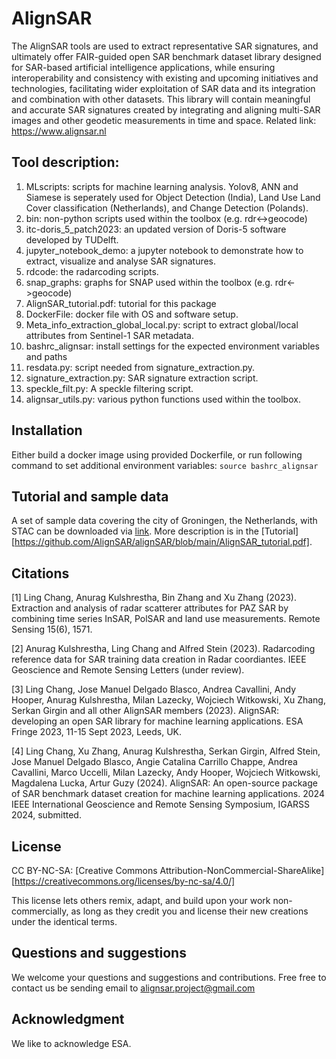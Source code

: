 # AlignSAR
The AlignSAR tools are used to extract representative SAR signatures, and ultimately offer FAIR-guided open SAR benchmark dataset library designed for SAR-based artificial intelligence applications, while ensuring interoperability and consistency with existing and upcoming initiatives and technologies, facilitating wider exploitation of SAR data and its integration and combination with other datasets. This library will contain meaningful and accurate SAR signatures created by integrating and aligning multi-SAR images and other geodetic measurements in time and space. Related link: https://www.alignsar.nl

## Tool description:
1. MLscripts: scripts for machine learning analysis. Yolov8, ANN and Siamese is seperately used for Object Detection (India), Land Use Land Cover classification (Netherlands), and Change Detection (Polands).  
2. bin: non-python scripts used within the toolbox (e.g. rdr<->geocode)
3. itc-doris_5_patch2023: an updated version of Doris-5 software developed by TUDelft.
4. jupyter_notebook_demo: a jupyter notebook to demonstrate how to extract, visualize and analyse SAR signatures.
6. rdcode: the radarcoding scripts.
7. snap_graphs: graphs for SNAP used within the toolbox (e.g. rdr<->geocode)
8. AlignSAR_tutorial.pdf: tutorial for this package
9. DockerFile: docker file with OS and software setup.
10. Meta_info_extraction_global_local.py: script to extract global/local attributes from Sentinel-1 SAR metadata. 
11. bashrc_alignsar: install settings for the expected environment variables and paths
12. resdata.py: script needed from signature_extraction.py.
13. signature_extraction.py: SAR signature extraction script.
14. speckle_filt.py: A speckle filtering script.
15. alignsar_utils.py: various python functions used within the toolbox.

## Installation
Either build a docker image using provided Dockerfile, or run following command to set additional environment variables:
`source bashrc_alignsar`

## Tutorial and sample data
A set of sample data covering the city of Groningen, the Netherlands, with STAC can be downloaded via [link](https://www.eotdl.com/datasets/). More description is in the [Tutorial][https://github.com/AlignSAR/alignSAR/blob/main/AlignSAR_tutorial.pdf].

## Citations
[1] Ling Chang, Anurag Kulshrestha, Bin Zhang and Xu Zhang (2023). Extraction and analysis of radar scatterer attributes for PAZ SAR by combining time series InSAR, PolSAR and land use measurements. Remote Sensing 15(6), 1571.  

[2] Anurag Kulshrestha, Ling Chang and Alfred Stein (2023). Radarcoding reference data for SAR training data creation in Radar coordiantes. IEEE Geoscience and Remote Sensing Letters (under review).

[3] Ling Chang, Jose Manuel Delgado Blasco, Andrea Cavallini, Andy Hooper, Anurag Kulshrestha, Milan Lazecky, Wojciech Witkowski, Xu Zhang, Serkan Girgin and all other AlignSAR members (2023). AlignSAR: developing an open SAR library for machine learning applications. ESA Fringe 2023, 11-15 Sept 2023, Leeds, UK.

[4] Ling Chang, Xu Zhang, Anurag Kulshrestha, Serkan Girgin, Alfred Stein, Jose Manuel Delgado Blasco, Angie Catalina Carrillo Chappe, Andrea Cavallini, Marco Uccelli, Milan  Lazecky, Andy Hooper, Wojciech Witkowski,  Magdalena Lucka, Artur Guzy (2024). AlignSAR: An open-source package of SAR benchmark dataset creation for machine learning applications. 2024 IEEE International Geoscience and Remote Sensing Symposium, IGARSS 2024, submitted.

## License
CC BY-NC-SA: [Creative Commons Attribution-NonCommercial-ShareAlike][https://creativecommons.org/licenses/by-nc-sa/4.0/]

This license lets others remix, adapt, and build upon your work non-commercially, as long as they credit you and license their new creations under the identical terms.

## Questions and suggestions
We welcome your questions and suggestions and contributions. Free free to contact us be sending email to alignsar.project@gmail.com

## Acknowledgment
We like to acknowledge ESA. 




